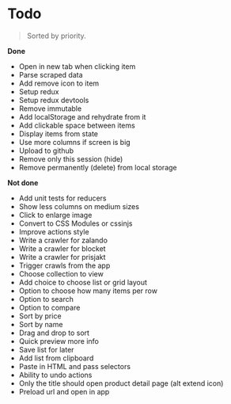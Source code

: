# Todo

> Sorted by priority.

__Done__

- Open in new tab when clicking item
- Parse scraped data
- Add remove icon to item
- Setup redux
- Setup redux devtools
- Remove immutable
- Add localStorage and rehydrate from it
- Add clickable space between items
- Display items from state
- Use more columns if screen is big
- Upload to github
- Remove only this session (hide)
- Remove permanently (delete) from local storage

__Not done__

- Add unit tests for reducers
- Show less columns on medium sizes
- Click to enlarge image
- Convert to CSS Modules or cssinjs
- Improve actions style
- Write a crawler for zalando
- Write a crawler for blocket
- Write a crawler for prisjakt
- Trigger crawls from the app
- Choose collection to view
- Add choice to choose list or grid layout
- Option to choose how many items per row
- Option to search
- Option to compare
- Sort by price
- Sort by name
- Drag and drop to sort
- Quick preview more info
- Save list for later
- Add list from clipboard
- Paste in HTML and pass selectors
- Ability to undo actions
- Only the title should open product detail page (alt extend icon)
- Preload url and open in app